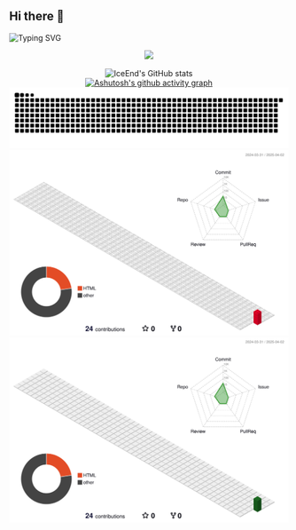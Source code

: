 ## Hi there 👋
 ![Typing SVG](https://readme-typing-svg.demolab.com/?lines=前面忘了+中间忘了+后面也忘了)
 <br/>
<div align="center">
<img src="https://profile-counter.glitch.me/W-ake/count.svg" />
  
![IceEnd's GitHub stats](https://github-immortality.vercel.app/api?username=W-ake)
<br/>
[![Ashutosh's github activity graph](https://github-readme-activity-graph.vercel.app/graph?username=W-ake&theme=tokyo-night)](https://github.com/ashutosh00710/github-readme-activity-graph)
<br/>
<picture>
  <source media="(prefers-color-scheme: dark)" srcset="https://raw.githubusercontent.com/W-ake/W-ake/output/github-contribution-grid-snake-dark.svg">
  <source media="(prefers-color-scheme: light)" srcset="https://raw.githubusercontent.com/W-ake/W-ake/output/github-contribution-grid-snake.svg">
  <img alt="github contribution grid snake animation" src="https://raw.githubusercontent.com/W-ake/W-ake/output/github-contribution-grid-snake.svg">
</picture>
<br/>
![3D GitHub Contribution](./profile-3d-contrib/profile-gitblock.svg)
![](./profile-3d-contrib/profile-green-animate.svg)

</div>
<!--
**W-ake/W-ake** is a ✨ _special_ ✨ repository because its `README.md` (this file) appears on your GitHub profile.

Here are some ideas to get you started:

- 🔭 I’m currently working on ...
- 🌱 I’m currently learning ...
- 👯 I’m looking to collaborate on ...
- 🤔 I’m looking for help with ...
- 💬 Ask me about ...
- 📫 How to reach me: ...
- 😄 Pronouns: ...
- ⚡ Fun fact: ...
-->
